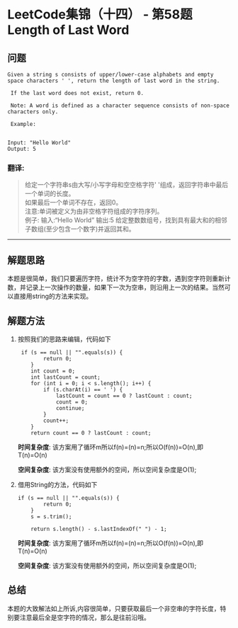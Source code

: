 # LeetCode集锦（十四） - 第58题 Length of Last Word

## 问题

```
Given a string s consists of upper/lower-case alphabets and empty space characters ' ', return the length of last word in the string. 

 If the last word does not exist, return 0. 

 Note: A word is defined as a character sequence consists of non-space characters only. 

 Example: 


Input: "Hello World"
Output: 5
```
### 翻译:
> 给定一个字符串s由大写/小写字母和空空格字符' '组成，返回字符串中最后一个单词的长度。  
> 如果最后一个单词不存在，返回0。  
> 注意:单词被定义为由非空格字符组成的字符序列。  
> 例子:
> 输入:“Hello World”
> 输出:5
> 给定整数数组号，找到具有最大和的相邻子数组(至少包含一个数字)并返回其和。  


---
## 解题思路
本题是很简单，我们只要遍历字符，统计不为空字符的字数，遇到空字符则重新计数，并记录上一次操作的数量，如果下一次为空串，则沿用上一次的结果。当然可以直接用string的方法来实现。

## 解题方法
1. 按照我们的思路来编辑，代码如下
    ```
     if (s == null || "".equals(s)) {
            return 0;
        }
        int count = 0;
        int lastCount = count;
        for (int i = 0; i < s.length(); i++) {
            if (s.charAt(i) == ' ') {
                lastCount = count == 0 ? lastCount : count;
                count = 0;
                continue;
            }
            count++;
        }
        return count == 0 ? lastCount : count;
    ```
    __时间复杂度__:
    该方案用了循环m所以f(n)=(n)=n;所以O(f(n))=O(n),即T(n)=O(n)

    __空间复杂度__:
    该方案没有使用额外的空间，所以空间复杂度是O(1);

2. 借用String的方法，代码如下
    ```
    if (s == null || "".equals(s)) {
            return 0;
        }
        s = s.trim();

        return s.length() - s.lastIndexOf(" ") - 1;
    
    ```
    __时间复杂度__:
    该方案用了循环m所以f(n)=(n)=n;所以O(f(n))=O(n),即T(n)=O(n)

    __空间复杂度__:
    该方案没有使用额外的空间，所以空间复杂度是O(1);

## 总结
本题的大致解法如上所诉,内容很简单，只要获取最后一个非空串的字符长度，特别要注意最后全是空字符的情况，那么是往前沿哦。